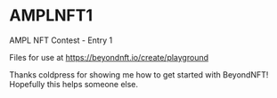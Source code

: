 # AMPLNFT1
AMPL NFT Contest - Entry 1

Files for use at https://beyondnft.io/create/playground 

Thanks coldpress for showing me how to get started with BeyondNFT! Hopefully this helps someone else.
